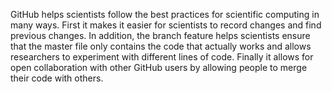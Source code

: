 GitHub helps scientists follow the best practices for scientific computing in many ways. First it makes it easier for 
  scientists to record changes and find previous changes. In addition, the branch feature helps scientists ensure that the 
  master file only contains the code that actually works and allows researchers to experiment with different lines of code.
  Finally it allows for open collaboration with other GitHub users by allowing people to merge their code with others.
